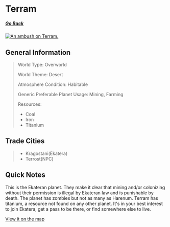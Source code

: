 # Terram

##### [Go Back](/wiki/space#planets)

<a href="https://imgur.com/5uyj9ss"><img src="https://i.imgur.com/5uyj9ss.jpg" title="An ambush on Terram." /></a>

## General Information

> World Type: Overworld
>
> World Theme: Desert
>
> Atmosphere Condition: Habitable
>
> Generic Preferable Planet Usage: Mining, Farming
>
> Resources:
> - Coal
> - Iron
> - Titanium

## Trade Cities
> - Kragostani(Ekatera)
> - Terrost(NPC)

## Quick Notes
This is the Ekateran planet. They make it clear that mining and/or colonizing without their permission is illegal by Ekateran law and is punishable by death. The planet has zombies but not as many as Harenum. Terram has titanium, a resource not found on any other planet. It's in your best interest to join Ekatera, get a pass to be there, or find somewhere else to live.

[View it on the map](https://dynmap.starlegacy.net/?worldname=Terram)
